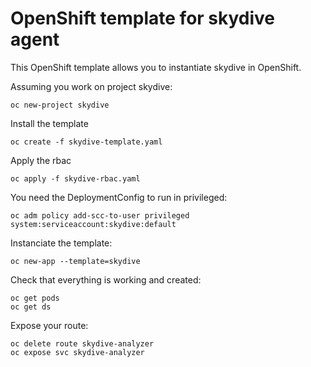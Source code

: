 # OpenShift template for skydive agent

This OpenShift template allows you to instantiate skydive in OpenShift.

Assuming you work on project skydive:

```
oc new-project skydive
```

Install the template

```
oc create -f skydive-template.yaml
```

Apply the rbac

```
oc apply -f skydive-rbac.yaml
```

You need the DeploymentConfig to run in privileged:

```
oc adm policy add-scc-to-user privileged system:serviceaccount:skydive:default
```

Instanciate the template:

```
oc new-app --template=skydive
```

Check that everything is working and created:

```
oc get pods
oc get ds
```

Expose your route:

```
oc delete route skydive-analyzer
oc expose svc skydive-analyzer
```

